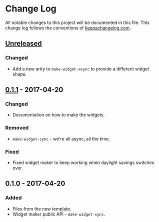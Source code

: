 # Change Log
All notable changes to this project will be documented in this file. This change log follows the conventions of [keepachangelog.com](http://keepachangelog.com/).

## [Unreleased]
### Changed
- Add a new arity to `make-widget-async` to provide a different widget shape.

## [0.1.1] - 2017-04-20
### Changed
- Documentation on how to make the widgets.

### Removed
- `make-widget-sync` - we're all async, all the time.

### Fixed
- Fixed widget maker to keep working when daylight savings switches over.

## 0.1.0 - 2017-04-20
### Added
- Files from the new template.
- Widget maker public API - `make-widget-sync`.

[Unreleased]: https://github.com/your-name/carter/compare/0.1.1...HEAD
[0.1.1]: https://github.com/your-name/carter/compare/0.1.0...0.1.1
